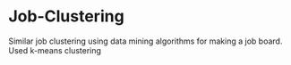 # Job-Clustering
Similar job clustering using data mining algorithms for making a job board.
Used k-means clustering 
